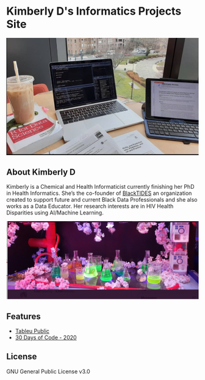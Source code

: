 # Kimberly D's Informatics Projects Site

![](https://github.com/Kimist99/kimberlyd.github.io/blob/master/assets/img/healthDataSciAtGWFeb2020.jpg?raw=true)

## About Kimberly D 

Kimberly is a Chemical and Health Informaticist currently finishing her PhD in Health Informatics. She’s the co-founder of [BlackTIDES](https://https://blacktidesdata.com/) an organization created to support future and current Black Data Professionals and she also works as a Data Educator. Her research interests are in HIV Health Disparities using AI/Machine Learning.


![](https://github.com/Kimist99/kimberlyd.github.io/blob/master/assets/img/chemInfopic.jpeg?raw=true)

## Features

- [Tableu Public](https://public.tableau.com/app/profile/kimberly.d6305)
- [30 Days of Code - 2020](https://github.com/Kimist99/DataKimist_30_Days_Of_Code)

## License

GNU General Public License v3.0
